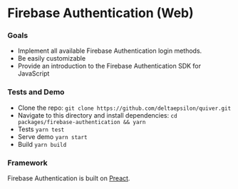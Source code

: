 # Firebase Authentication (Web)

### Goals

- Implement all available Firebase Authentication login methods.
- Be easily customizable
- Provide an introduction to the Firebase Authentication SDK for JavaScript

### Tests and Demo

- Clone the repo: ```git clone https://github.com/deltaepsilon/quiver.git```
- Navigate to this directory and install dependencies: ```cd packages/firebase-authentication && yarn```
- Tests ```yarn test```
- Serve demo ```yarn start```
- Build ```yarn build```

### Framework

Firebase Authentication is built on [Preact](https://preactjs.com/).
